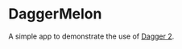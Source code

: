 # DaggerMelon 

A simple app to demonstrate the use of [Dagger 2](https://github.com/google/dagger).